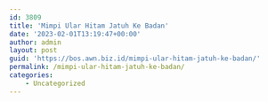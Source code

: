 ```yaml
---
id: 3809
title: 'Mimpi Ular Hitam Jatuh Ke Badan'
date: '2023-02-01T13:19:47+00:00'
author: admin
layout: post
guid: 'https://bos.awn.biz.id/mimpi-ular-hitam-jatuh-ke-badan/'
permalink: /mimpi-ular-hitam-jatuh-ke-badan/
categories:
    - Uncategorized
---
```


